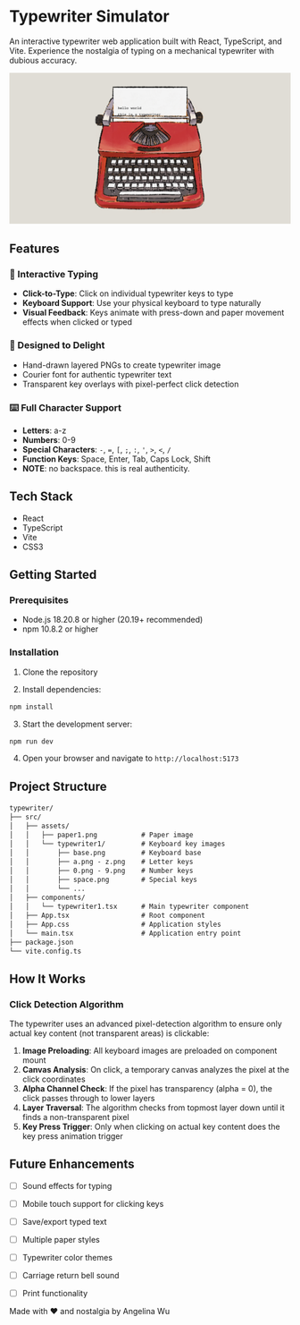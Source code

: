 # Typewriter Simulator

An interactive typewriter web application built with React, TypeScript, and Vite. Experience the nostalgia of typing on a mechanical typewriter with dubious accuracy.

![Typewriter Demo](./public/demo.png)

## Features

### 🎹 Interactive Typing
- **Click-to-Type**: Click on individual typewriter keys to type
- **Keyboard Support**: Use your physical keyboard to type naturally
- **Visual Feedback**: Keys animate with press-down and paper movement effects when clicked or typed

### 🎨 Designed to Delight
- Hand-drawn layered PNGs to create typewriter image
- Courier font for authentic typewriter text
- Transparent key overlays with pixel-perfect click detection

### ⌨️ Full Character Support
- **Letters**: a-z
- **Numbers**: 0-9
- **Special Characters**: `-`, `=`, `[`, `;`, `:`, `'`, `>`, `<`, `/`
- **Function Keys**: Space, Enter, Tab, Caps Lock, Shift
- **NOTE**: no backspace. this is real authenticity.

## Tech Stack

- React
- TypeScript
- Vite
- CSS3

## Getting Started

### Prerequisites

- Node.js 18.20.8 or higher (20.19+ recommended)
- npm 10.8.2 or higher

### Installation

1. Clone the repository

2. Install dependencies:
```bash
npm install
```

3. Start the development server:
```bash
npm run dev
```

4. Open your browser and navigate to `http://localhost:5173`

## Project Structure

```
typewriter/
├── src/
│   ├── assets/
│   │   ├── paper1.png           # Paper image
│   │   └── typewriter1/         # Keyboard key images
│   │       ├── base.png         # Keyboard base
│   │       ├── a.png - z.png    # Letter keys
│   │       ├── 0.png - 9.png    # Number keys
│   │       ├── space.png        # Special keys
│   │       └── ...
│   ├── components/
│   │   └── typewriter1.tsx      # Main typewriter component
│   ├── App.tsx                  # Root component
│   ├── App.css                  # Application styles
│   └── main.tsx                 # Application entry point
├── package.json
└── vite.config.ts
```

## How It Works

### Click Detection Algorithm

The typewriter uses an advanced pixel-detection algorithm to ensure only actual key content (not transparent areas) is clickable:

1. **Image Preloading**: All keyboard images are preloaded on component mount
2. **Canvas Analysis**: On click, a temporary canvas analyzes the pixel at the click coordinates
3. **Alpha Channel Check**: If the pixel has transparency (alpha = 0), the click passes through to lower layers
4. **Layer Traversal**: The algorithm checks from topmost layer down until it finds a non-transparent pixel
5. **Key Press Trigger**: Only when clicking on actual key content does the key press animation trigger


## Future Enhancements

- [ ] Sound effects for typing
- [ ] Mobile touch support for clicking keys
- [ ] Save/export typed text
- [ ] Multiple paper styles
- [ ] Typewriter color themes
- [ ] Carriage return bell sound
- [ ] Print functionality


Made with ❤️ and nostalgia by Angelina Wu